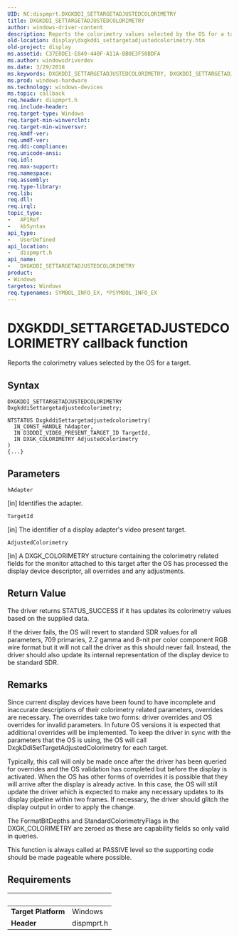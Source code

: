 ```yaml
---
UID: NC:dispmprt.DXGKDDI_SETTARGETADJUSTEDCOLORIMETRY
title: DXGKDDI_SETTARGETADJUSTEDCOLORIMETRY
author: windows-driver-content
description: Reports the colorimetry values selected by the OS for a target.
old-location: display\dxgkddi_settargetadjustedcolorimetry.htm
old-project: display
ms.assetid: C37E0DE1-E849-440F-A11A-BB0E3F50BDFA
ms.author: windowsdriverdev
ms.date: 3/29/2018
ms.keywords: DXGKDDI_SETTARGETADJUSTEDCOLORIMETRY, DXGKDDI_SETTARGETADJUSTEDCOLORIMETRY callback function [Display Devices], display.dxgkddi_settargetadjustedcolorimetry, dispmprt/DXGKDDI_SETTARGETADJUSTEDCOLORIMETRY
ms.prod: windows-hardware
ms.technology: windows-devices
ms.topic: callback
req.header: dispmprt.h
req.include-header: 
req.target-type: Windows
req.target-min-winverclnt: 
req.target-min-winversvr: 
req.kmdf-ver: 
req.umdf-ver: 
req.ddi-compliance: 
req.unicode-ansi: 
req.idl: 
req.max-support: 
req.namespace: 
req.assembly: 
req.type-library: 
req.lib: 
req.dll: 
req.irql: 
topic_type:
-	APIRef
-	kbSyntax
api_type:
-	UserDefined
api_location:
-	dispmprt.h
api_name:
-	DXGKDDI_SETTARGETADJUSTEDCOLORIMETRY
product:
- Windows
targetos: Windows
req.typenames: SYMBOL_INFO_EX, *PSYMBOL_INFO_EX
---
```



# DXGKDDI_SETTARGETADJUSTEDCOLORIMETRY callback function
Reports the colorimetry values selected by the OS for a target.

## Syntax

```
DXGKDDI_SETTARGETADJUSTEDCOLORIMETRY DxgkddiSettargetadjustedcolorimetry;

NTSTATUS DxgkddiSettargetadjustedcolorimetry(
  IN_CONST_HANDLE hAdapter,
  IN D3DDDI_VIDEO_PRESENT_TARGET_ID TargetId,
  IN DXGK_COLORIMETRY AdjustedColorimetry
)
{...}
```

## Parameters

`hAdapter`

[in] Identifies the adapter.

`TargetId`

[in] The identifier of a display adapter's video present target.

`AdjustedColorimetry`

[in] A DXGK_COLORIMETRY structure containing the colorimetry related fields for the monitor attached to this target after the OS has processed the display device descriptor, all overrides and any adjustments.


## Return Value

The driver returns STATUS_SUCCESS if it has updates its colorimetry values based on the supplied data.


If the driver fails, the OS will revert to standard SDR values for all parameters, 709 primaries, 2.2 gamma and 8-nit per color component RGB wire format but it will not call the driver as this should never fail. Instead, the driver should also update its internal representation of the display device to be standard SDR.

## Remarks

Since current display devices have been found to have incomplete and inaccurate descriptions of their colorimetry related parameters, overrides are necessary.  The overrides take two forms: driver overrides and OS overrides for invalid parameters.  In future OS versions it is expected that additional overrides will be implemented.  To keep the driver in sync with the parameters that the OS is using, the OS will call DxgkDdiSetTargetAdjustedColorimetry for each target.

Typically, this call will only be made once after the driver has been queried for overrides and the OS validation has completed but before the display is activated.  When the OS has other forms of overrides it is possible that they will arrive after the display is already active.  In this case, the OS will still update the driver which is expected to make any necessary updates to its display pipeline within two frames.  If necessary, the driver should glitch the display output in order to apply the change.
 


The FormatBitDepths and StandardColorimetryFlags in the DXGK_COLORIMETRY are zeroed as these are capability fields so only valid in queries.



This function is always called at PASSIVE level so the supporting code should be made pageable where possible.

## Requirements
| &nbsp; | &nbsp; |
| ---- |:---- |
| **Target Platform** | Windows |
| **Header** | dispmprt.h |